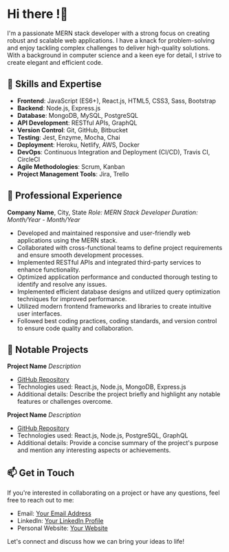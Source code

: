 # Hi there !👋

I'm a passionate MERN stack developer with a strong focus on creating robust and scalable web applications. I have a knack for problem-solving and enjoy tackling complex challenges to deliver high-quality solutions. With a background in computer science and a keen eye for detail, I strive to create elegant and efficient code.

## 🚀 Skills and Expertise

- **Frontend**: JavaScript (ES6+), React.js, HTML5, CSS3, Sass, Bootstrap
- **Backend**: Node.js, Express.js
- **Database**: MongoDB, MySQL, PostgreSQL
- **API Development**: RESTful APIs, GraphQL
- **Version Control**: Git, GitHub, Bitbucket
- **Testing**: Jest, Enzyme, Mocha, Chai
- **Deployment**: Heroku, Netlify, AWS, Docker
- **DevOps**: Continuous Integration and Deployment (CI/CD), Travis CI, CircleCI
- **Agile Methodologies**: Scrum, Kanban
- **Project Management Tools**: Jira, Trello

## 💼 Professional Experience

**Company Name**, City, State
*Role: MERN Stack Developer*
*Duration: Month/Year - Month/Year*

- Developed and maintained responsive and user-friendly web applications using the MERN stack.
- Collaborated with cross-functional teams to define project requirements and ensure smooth development processes.
- Implemented RESTful APIs and integrated third-party services to enhance functionality.
- Optimized application performance and conducted thorough testing to identify and resolve any issues.
- Implemented efficient database designs and utilized query optimization techniques for improved performance.
- Utilized modern frontend frameworks and libraries to create intuitive user interfaces.
- Followed best coding practices, coding standards, and version control to ensure code quality and collaboration.

## 🌟 Notable Projects

**Project Name**
*Description*

- [GitHub Repository](link)
- Technologies used: React.js, Node.js, MongoDB, Express.js
- Additional details: Describe the project briefly and highlight any notable features or challenges overcome.

**Project Name**
*Description*

- [GitHub Repository](link)
- Technologies used: React.js, Node.js, PostgreSQL, GraphQL
- Additional details: Provide a concise summary of the project's purpose and mention any interesting aspects or achievements.

## 📫 Get in Touch

If you're interested in collaborating on a project or have any questions, feel free to reach out to me:

- Email: [Your Email Address](mailto:youremail@example.com)
- LinkedIn: [Your LinkedIn Profile](https://www.linkedin.com/in/your-profile)
- Personal Website: [Your Website](https://www.yourwebsite.com)

Let's connect and discuss how we can bring your ideas to life!







